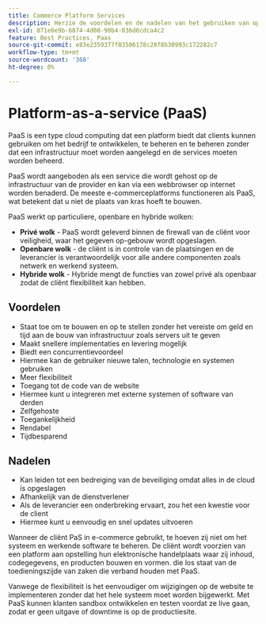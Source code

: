 ```yaml
---
title: Commerce Platform Services
description: Herzie de voordelen en de nadelen van het gebruiken van oplossingen PaaS voor uw het ontvangen infrastructuur om te bepalen wat voor uw e-commerceproject geschikt is.
exl-id: 071e6e9b-6874-4d08-90b4-036d6cdca4c2
feature: Best Practices, Paas
source-git-commit: e83e2359377f03506178c28f8b30993c172282c7
workflow-type: tm+mt
source-wordcount: '368'
ht-degree: 0%

---
```


# Platform-as-a-service (PaaS)

PaaS is een type cloud computing dat een platform biedt dat clients kunnen gebruiken om het bedrijf te ontwikkelen, te beheren en te beheren zonder dat een infrastructuur moet worden aangelegd en de services moeten worden beheerd.

PaaS wordt aangeboden als een service die wordt gehost op de infrastructuur van de provider en kan via een webbrowser op internet worden benaderd. De meeste e-commerceplatforms functioneren als PaaS, wat betekent dat u niet de plaats van kras hoeft te bouwen.

PaaS werkt op particuliere, openbare en hybride wolken:

- **Privé wolk** - PaaS wordt geleverd binnen de firewall van de cliënt voor veiligheid, waar het gegeven op-gebouw wordt opgeslagen.
- **Openbare wolk** - de cliënt is in controle van de plaatsingen en de leverancier is verantwoordelijk voor alle andere componenten zoals netwerk en werkend systeem.
- **Hybride wolk** - Hybride mengt de functies van zowel privé als openbaar zodat de cliënt flexibiliteit kan hebben.

## Voordelen

- Staat toe om te bouwen en op te stellen zonder het vereiste om geld en tijd aan de bouw van infrastructuur zoals servers uit te geven
- Maakt snellere implementaties en levering mogelijk
- Biedt een concurrentievoordeel
- Hiermee kan de gebruiker nieuwe talen, technologie en systemen gebruiken
- Meer flexibiliteit
- Toegang tot de code van de website
- Hiermee kunt u integreren met externe systemen of software van derden
- Zelfgehoste
- Toegankelijkheid
- Rendabel
- Tijdbesparend

## Nadelen

- Kan leiden tot een bedreiging van de beveiliging omdat alles in de cloud is opgeslagen
- Afhankelijk van de dienstverlener
- Als de leverancier een onderbreking ervaart, zou het een kwestie voor de
client
- Hiermee kunt u eenvoudig en snel updates uitvoeren

Wanneer de cliënt PaS in e-commerce gebruikt, te hoeven zij niet om het systeem en werkende software te beheren. De cliënt wordt voorzien van een platform aan opstelling hun elektronische handelplaats waar zij inhoud, codegegevens, en producten bouwen en vormen. die los staat van de toedieningszijde van zaken die verband houden met PaaS.

Vanwege de flexibiliteit is het eenvoudiger om wijzigingen op de website te implementeren zonder dat het hele systeem moet worden bijgewerkt. Met PaaS kunnen klanten sandbox ontwikkelen en testen voordat ze live gaan, zodat er geen uitgave of downtime is op de productiesite.
